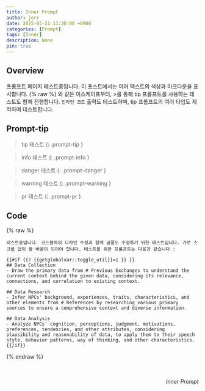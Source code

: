 ```yaml
---
title: Inner Prompt
author: jerr
date: 2025-05-21 11:30:00 +0900
categories: [Prompt]
tags: [Inner]
description: None
pin: true
---
```


## Overview
프롬프트 페이지 테스트중입니다. 이 포스트에서는 여러 텍스트의 색상과 마크다운을 표시합니다. &#123;% raw %&#125; 와 같은 이스케이프부터, >를 통해 tip 프롬프트를 사용하는 테스트도 함께 진행합니다. `인라인 코드` 출력도 테스트하며, tip 프롬프트의 여러 타입도 제작하여 테스트합니다.
<br>

## Prompt-tip
> tip 테스트
{: .prompt-tip }

> info 테스트
{: .prompt-info }

> danger 테스트
{: .prompt-danger }

> warning 테스트
{: .prompt-warning }

> pr 테스트
{: .prompt-pr }

## Code
{% raw %}
```liquid
테스트중입니다. 코드블럭의 디자인 수정과 함께 글꼴도 수정하기 위한 테스트입니다. 가로 스크롤 없이 줄 바꿈이 되어야 합니다. 테스트를 위한 프롬프트는 다음과 같습니다 :

{{#if {{? {{getglobalvar::toggle_util}}=1 }} }}
## Data Collection
- Draw the primary data from # Previous Exchanges to understand the current context behind the given data, considering its relevance, connections, and correlation to existing context.

## Data Research
- Infer NPCs' background, experiences, traits, characteristics, and other elements from # References by researching various primary sources to ensure a comprehensive context and diverse information.

## Data Analysis
- Analyze NPCs' cognition, perceptions, judgment, motivations, preferences, tendencies, and other attributes, considering plausibility and reasonability of data, to apply them to their speech style, behavior patterns, way of thinking, and other characteristics.
{{/if}}
```
{% endraw %}
<br><br><br>
<div style="text-align: right;"><em>Inner Prompt</em></div>
